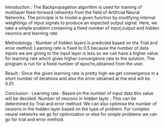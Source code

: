 Introduction :
The Backpropagation algorithm is used for training of multilayer feed-forward
networks from the field of Artificial Neural Networks.
The principle is to model a given function by modifying internal weightings of
input signals to produce an expected output signal.
Here, we take a simple problem containing a fixed number of input,output and
hidden neurons and learning rate.

Methodology :
Number of hidden layers is predicted based on the Trial and error method.
Learning rate is fixed to 0.5 because the number of data inputs we are giving
to the input layer is less so we can have a higher value for learning rate which
gives higher convergence rate to the solution.
The program is run for a fixed number of epochs,obtained from the user.

Result :
Since the given learning rate is pretty high we get convergence in a short
number of iterations and also the error obtained at the end will be 0.01.

Conclusion :
Learning rate : Based on the number of input data this value will be decided.
Number of neurons in hidden layer : This can be determined by Trial and error
method. We can also optimise the number of neurons in the hidden layer
based on the type of problem. For complex neural networks we go for
optimization or else for simple problems we can go for trial and error method.
